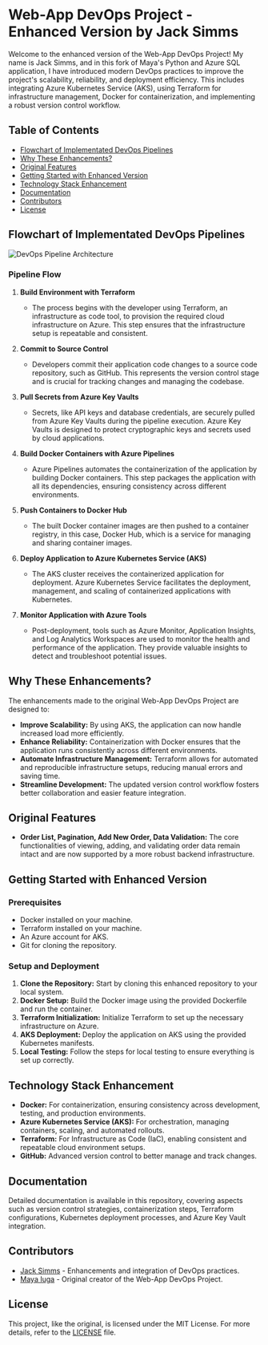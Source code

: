 # Web-App DevOps Project - Enhanced Version by Jack Simms

Welcome to the enhanced version of the Web-App DevOps Project! My name is Jack Simms, and in this fork of Maya's Python and Azure SQL application, I have introduced modern DevOps practices to improve the project's scalability, reliability, and deployment efficiency. This includes integrating Azure Kubernetes Service (AKS), using Terraform for infrastructure management, Docker for containerization, and implementing a robust version control workflow.

## Table of Contents

- [Flowchart of Implementated DevOps Pipelines](#flowchart-of-implementated-devops-pipelines)
- [Why These Enhancements?](#why-these-enhancements)
- [Original Features](#original-features)
- [Getting Started with Enhanced Version](#getting-started-with-enhanced-version)
- [Technology Stack Enhancement](#technology-stack-enhancement)
- [Documentation](#documentation)
- [Contributors](#contributors)
- [License](#license)

## Flowchart of Implementated DevOps Pipelines

![DevOps Pipeline Architecture](/DevOps_Pipeline_Architecture.png)

### Pipeline Flow

1. **Build Environment with Terraform**
   - The process begins with the developer using Terraform, an infrastructure as code tool, to provision the required cloud infrastructure on Azure. This step ensures that the infrastructure setup is repeatable and consistent.

2. **Commit to Source Control**
   - Developers commit their application code changes to a source code repository, such as GitHub. This represents the version control stage and is crucial for tracking changes and managing the codebase.

3. **Pull Secrets from Azure Key Vaults**
   - Secrets, like API keys and database credentials, are securely pulled from Azure Key Vaults during the pipeline execution. Azure Key Vaults is designed to protect cryptographic keys and secrets used by cloud applications.

4. **Build Docker Containers with Azure Pipelines**
   - Azure Pipelines automates the containerization of the application by building Docker containers. This step packages the application with all its dependencies, ensuring consistency across different environments.

5. **Push Containers to Docker Hub**
   - The built Docker container images are then pushed to a container registry, in this case, Docker Hub, which is a service for managing and sharing container images.

6. **Deploy Application to Azure Kubernetes Service (AKS)**
   - The AKS cluster receives the containerized application for deployment. Azure Kubernetes Service facilitates the deployment, management, and scaling of containerized applications with Kubernetes.

7. **Monitor Application with Azure Tools**
   - Post-deployment, tools such as Azure Monitor, Application Insights, and Log Analytics Workspaces are used to monitor the health and performance of the application. They provide valuable insights to detect and troubleshoot potential issues.



## Why These Enhancements?

The enhancements made to the original Web-App DevOps Project are designed to:

- **Improve Scalability:** By using AKS, the application can now handle increased load more efficiently.
- **Enhance Reliability:** Containerization with Docker ensures that the application runs consistently across different environments.
- **Automate Infrastructure Management:** Terraform allows for automated and reproducible infrastructure setups, reducing manual errors and saving time.
- **Streamline Development:** The updated version control workflow fosters better collaboration and easier feature integration.

## Original Features

- **Order List, Pagination, Add New Order, Data Validation:** The core functionalities of viewing, adding, and validating order data remain intact and are now supported by a more robust backend infrastructure.

## Getting Started with Enhanced Version

### Prerequisites

- Docker installed on your machine.
- Terraform installed on your machine.
- An Azure account for AKS.
- Git for cloning the repository.

### Setup and Deployment

1. **Clone the Repository:** Start by cloning this enhanced repository to your local system.
2. **Docker Setup:** Build the Docker image using the provided Dockerfile and run the container.
3. **Terraform Initialization:** Initialize Terraform to set up the necessary infrastructure on Azure.
4. **AKS Deployment:** Deploy the application on AKS using the provided Kubernetes manifests.
5. **Local Testing:** Follow the steps for local testing to ensure everything is set up correctly.

## Technology Stack Enhancement

- **Docker:** For containerization, ensuring consistency across development, testing, and production environments.
- **Azure Kubernetes Service (AKS):** For orchestration, managing containers, scaling, and automated rollouts.
- **Terraform:** For Infrastructure as Code (IaC), enabling consistent and repeatable cloud environment setups.
- **GitHub:** Advanced version control to better manage and track changes.

## Documentation

Detailed documentation is available in this repository, covering aspects such as version control strategies, containerization steps, Terraform configurations, Kubernetes deployment processes, and Azure Key Vault integration.

## Contributors

- [Jack Simms](https://github.com/softwaresimms) - Enhancements and integration of DevOps practices.
- [Maya Iuga](https://github.com/maya-a-iuga) - Original creator of the Web-App DevOps Project.

## License

This project, like the original, is licensed under the MIT License. For more details, refer to the [LICENSE](LICENSE) file.